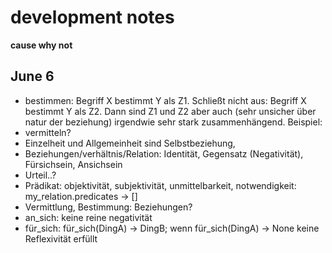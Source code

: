 # development notes

**cause why not**

## June 6
- bestimmen: Begriff X bestimmt Y als Z1. Schließt nicht aus: Begriff X bestimmt Y als Z2. Dann sind Z1 und Z2 aber auch (sehr unsicher über natur der beziehung) irgendwie sehr stark zusammenhängend. Beispiel:  
- vermitteln?
- Einzelheit und Allgemeinheit sind Selbstbeziehung, 
- Beziehungen/verhältnis/Relation: Identität, Gegensatz (Negativität), Fürsichsein, Ansichsein
- Urteil..?
- Prädikat: objektivität, subjektivität, unmittelbarkeit, notwendigkeit: my_relation.predicates -> []
- Vermittlung, Bestimmung: Beziehungen?
- an_sich: keine reine negativität
- für_sich: für_sich(DingA) -> DingB; wenn für_sich(DingA) -> None keine Reflexivität erfüllt
